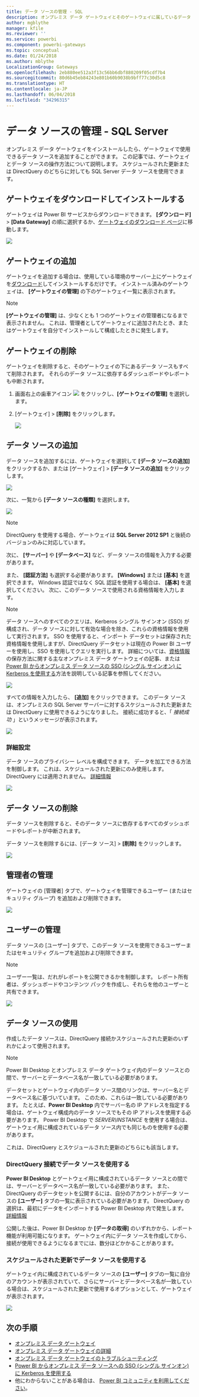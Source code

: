 ```yaml
---
title: データ ソースの管理 - SQL
description: オンプレミス データ ゲートウェイとそのゲートウェイに属しているデータ ソースを管理する方法。
author: mgblythe
manager: kfile
ms.reviewer: ''
ms.service: powerbi
ms.component: powerbi-gateways
ms.topic: conceptual
ms.date: 01/24/2018
ms.author: mblythe
LocalizationGroup: Gateways
ms.openlocfilehash: 2eb880ee512a3f13c56bb6dbf880209f05cdf7b4
ms.sourcegitcommit: 80d6b45eb84243e801b60b9038b9bff77c30d5c8
ms.translationtype: HT
ms.contentlocale: ja-JP
ms.lasthandoff: 06/04/2018
ms.locfileid: "34296315"
---
```

# <a name="manage-your-data-source---sql-server"></a>データ ソースの管理 - SQL Server
オンプレミス データ ゲートウェイをインストールしたら、ゲートウェイで使用できるデータ ソースを追加することができます。 この記事では、ゲートウェイとデータ ソースの操作方法について説明します。 スケジュールされた更新または DirectQuery のどちらに対しても SQL Server データ ソースを使用できます。

## <a name="download-and-install-the-gateway"></a>ゲートウェイをダウンロードしてインストールする
ゲートウェイは Power BI サービスからダウンロードできます。 **[ダウンロード]** > **[Data Gateway]** の順に選択するか、[ゲートウェイのダウンロード ページ](https://go.microsoft.com/fwlink/?LinkId=698861)に移動します。

![](media/service-gateway-enterprise-manage-sql/powerbi-download-data-gateway.png)

## <a name="add-a-gateway"></a>ゲートウェイの追加
ゲートウェイを追加する場合は、使用している環境のサーバー上にゲートウェイを[ダウンロード](https://go.microsoft.com/fwlink/?LinkId=698861)してインストールするだけです。 インストール済みのゲートウェイは、 **[ゲートウェイの管理]** の下のゲートウェイ一覧に表示されます。

> [!NOTE]
> **[ゲートウェイの管理]** は、少なくとも 1 つのゲートウェイの管理者になるまで表示されません。 これは、管理者としてゲートウェイに追加されたとき、またはゲートウェイを自分でインストールして構成したときに発生します。
> 
> 

## <a name="remove-a-gateway"></a>ゲートウェイの削除
ゲートウェイを削除すると、そのゲートウェイの下にあるデータ ソースもすべて削除されます。  それらのデータ ソースに依存するダッシュボードやレポートも中断されます。

1. 画面右上の歯車アイコン ![](media/service-gateway-enterprise-manage-sql/pbi_gearicon.png) をクリックし、**[ゲートウェイの管理]** を選択します。
2. [ゲートウェイ] > **[削除]** をクリックします。
   
   ![](media/service-gateway-enterprise-manage-sql/datasourcesettings7.png)

## <a name="add-a-data-source"></a>データ ソースの追加
データ ソースを追加するには、ゲートウェイを選択して **[データ ソースの追加]** をクリックするか、または [ゲートウェイ] > **[データ ソースの追加]** をクリックします。

![](media/service-gateway-enterprise-manage-sql/datasourcesettings1.png)

次に、一覧から **[データ ソースの種類]** を選択します。

![](media/service-gateway-enterprise-manage-sql/datasourcesettings2.png)

> [!NOTE]
> DirectQuery を使用する場合、ゲートウェイは **SQL Server 2012 SP1** と後続のバージョンのみに対応しています。
> 
> 

次に、 **[サーバー]** や **[データベース]** など、データ ソースの情報を入力する必要があります。  

また、 **[認証方法]** も選択する必要があります。  **[Windows]** または **[基本]** を選択できます。  Windows 認証ではなく SQL 認証を使用する場合は、 **[基本]** を選択してください。 次に、このデータ ソースで使用される資格情報を入力します。

> [!NOTE]
> データ ソースへのすべてのクエリは、Kerberos シングル サインオン (SSO) が構成され、データ ソースに対して有効な場合を除き、これらの資格情報を使用して実行されます。 SSO を使用すると、インポート データセットは保存された資格情報を使用しますが、DirectQuery データセットは現在の Power BI ユーザーを使用し、SSO を使用してクエリを実行します。 詳細については、[資格情報](service-gateway-onprem.md#credentials)の保存方法に関する主なオンプレミス データ ゲートウェイの記事、または [Power BI からオンプレミス データ ソースの SSO (シングル サインオン) に Kerberos を使用する](service-gateway-kerberos-for-sso-pbi-to-on-premises-data.md)方法を説明している記事を参照してください。
> 
> 

![](media/service-gateway-enterprise-manage-sql/datasourcesettings3.png)

すべての情報を入力したら、 **[追加]** をクリックできます。  このデータ ソースは、オンプレミスの SQL Server サーバーに対するスケジュールされた更新または DirectQuery に使用できるようになりました。 接続に成功すると、「 *接続成功* 」というメッセージが表示されます。

![](media/service-gateway-enterprise-manage-sql/datasourcesettings4.png)

### <a name="advanced-settings"></a>詳細設定
データ ソースのプライバシー レベルを構成できます。 データを加工できる方法を制御します。 これは、スケジュールされた更新にのみ使用します。 DirectQuery には適用されません。 [詳細情報](https://support.office.com/article/Privacy-levels-Power-Query-CC3EDE4D-359E-4B28-BC72-9BEE7900B540)

![](media/service-gateway-enterprise-manage-sql/datasourcesettings9.png)

## <a name="remove-a-data-source"></a>データ ソースの削除
データ ソースを削除すると、そのデータ ソースに依存するすべてのダッシュボードやレポートが中断されます。  

データ ソースを削除するには、[データ ソース] > **[削除]** をクリックします。

![](media/service-gateway-enterprise-manage-sql/datasourcesettings6.png)

## <a name="manage-administrators"></a>管理者の管理
ゲートウェイの [管理者] タブで、ゲートウェイを管理できるユーザー (またはセキュリティ グループ) を追加および削除できます。

![](media/service-gateway-enterprise-manage-sql/datasourcesettings8.png)

## <a name="manage-users"></a>ユーザーの管理
データ ソースの [ユーザー] タブで、このデータ ソースを使用できるユーザーまたはセキュリティ グループを追加および削除できます。

> [!NOTE]
> ユーザー一覧は、だれがレポートを公開できるかを制御します。 レポート所有者は、ダッシュボードやコンテンツ パックを作成し、それらを他のユーザーと共有できます。
> 
> 

![](media/service-gateway-enterprise-manage-sql/datasourcesettings5.png)

## <a name="using-the-data-source"></a>データ ソースの使用
作成したデータ ソースは、DirectQuery 接続かスケジュールされた更新のいずれかによって使用されます。

> [!NOTE]
> Power BI Desktop とオンプレミス データ ゲートウェイ内のデータ ソースとの間で、サーバーとデータベース名が一致している必要があります。
> 
> 

データセットとゲートウェイ内のデータ ソース間のリンクは、サーバー名とデータベース名に基づいています。 このため、これらは一致している必要があります。 たとえば、**Power BI Desktop** 内でサーバー名の IP アドレスを指定する場合は、ゲートウェイ構成内のデータ ソースでもその IP アドレスを使用する必要があります。 Power BI Desktop で *SERVER\INSTANCE* を使用する場合は、ゲートウェイ用に構成されているデータ ソース内でも同じものを使用する必要があります。

これは、DirectQuery とスケジュールされた更新のどちらにも該当します。

### <a name="using-the-data-source-with-directquery-connections"></a>DirectQuery 接続でデータ ソースを使用する
**Power BI Desktop** とゲートウェイ用に構成されているデータ ソースとの間では、サーバーとデータベース名が一致している必要があります。 また、DirectQuery のデータセットを公開するには、自分のアカウントがデータ ソースの **[ユーザー]** タブの一覧に表示されている必要があります。 DirectQuery の選択は、最初にデータをインポートする Power BI Desktop 内で発生します。 [詳細情報](desktop-use-directquery.md)

公開した後は、Power BI Desktop か **[データの取得]** のいずれかから、レポート機能が利用可能になります。 ゲートウェイ内にデータ ソースを作成してから、接続が使用できるようになるまでには、数分ほどかかることがあります。

### <a name="using-the-data-source-with-scheduled-refresh"></a>スケジュールされた更新でデータ ソースを使用する
ゲートウェイ内に構成されているデータ ソースの **[ユーザー]** タブの一覧に自分のアカウントが表示されていて、さらにサーバーとデータベース名が一致している場合は、スケジュールされた更新で使用するオプションとして、ゲートウェイが表示されます。

![](media/service-gateway-enterprise-manage-sql/powerbi-gateway-enterprise-schedule-refresh.png)

## <a name="next-steps"></a>次の手順
* [オンプレミス データ ゲートウェイ](service-gateway-onprem.md)  
* [オンプレミス データ ゲートウェイの詳細](service-gateway-onprem-indepth.md)  
* [オンプレミス データ ゲートウェイのトラブルシューティング](service-gateway-onprem-tshoot.md)
* [Power BI からオンプレミス データ ソースへの SSO (シングル サインオン) に Kerberos を使用する](service-gateway-kerberos-for-sso-pbi-to-on-premises-data.md) 
* 他にわからないことがある場合は、 [Power BI コミュニティを利用してください](http://community.powerbi.com/)。

